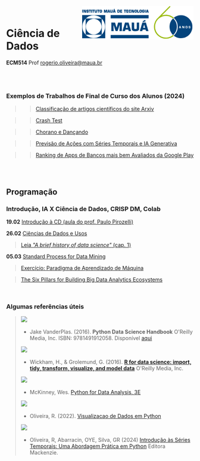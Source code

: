 <img src="https://github.com/Rogerio-mack/IMT_CD_2025/blob/main/maua_logo.png?raw=true" width=300, align="right">
<br>

# Ciência de Dados
**ECM514** Prof rogerio.oliveira@maua.br

<br>
<br>

### Exemplos de Trabalhos de Final de Curso dos Alunos (2024)

>> [Classificação de artigos científicos do site Arxiv](https://github.com/Projeto-Ciencia-de-Dados/ProjetoCD)

>> [Crash Test](https://github.com/CD-CrashTest/Crash_Test)

>> [Chorano e Dançando](https://github.com/CDIMT2024/chorano_e_dancando?tab=readme-ov-file)

>> [Previsão de Ações com Séries Temporais e IA Generativa](https://github.com/ubiratanfilho/stocks_forecasting/tree/main)

>> [Ranking de Apps de Bancos mais bem Avaliados da Google Play](https://github.com/PedroHein/T6_CD2)


<br>
<br>

## Programação

### Introdução, IA X Ciência de Dados, CRISP DM, Colab

**19.02** [Introdução à CD (aula do prof. Paulo Pirozelli)](https://colab.research.google.com/github/Rogerio-mack/IMT_CD_2025/blob/main/Introdução_a_CD.ipynb)

**26.02** [Ciências de Dados e Usos](https://colab.research.google.com/github/Rogerio-mack/IMT_CD_2025/blob/main/Ciencias_de_Dados_e_Usos.ipynb)

> 
> [Leia *"A brief history of data science"* (cap. 1)](https://github.com/Rogerio-mack/IMT_CD_2025/blob/main/dsp.pdf)

**05.03** [Standard Process for Data Mining](https://colab.research.google.com/github/Rogerio-mack/IMT_CD_2025/blob/main/Standard_Process_for_Data_Mining.ipynb)

> [Exercício: Paradigma de Aprendizado de Máquina](https://colab.research.google.com/github/Rogerio-mack/IMT_CD_2025/blob/main/Paradigma_de_ML.ipynb)
 
> [The Six Pillars for Building Big Data Analytics Ecosystems](https://github.com/Rogerio-mack/IMT_CD_2025/blob/main/The_Six_Pillars_for_Building_Big_Data_Analytics_Ecosystems.pdf)
 
<br>

### Algumas referências úteis
>
>
> <img src="https://jakevdp.github.io/PythonDataScienceHandbook/figures/PDSH-cover.png" width="140"/>
>
> * Jake VanderPlas. (2016). **Python Data Science Handbook**  O'Reilly Media, Inc.  ISBN: 9781491912058. Disponível [aqui](https://jakevdp.github.io/PythonDataScienceHandbook/03.02-data-indexing-and-selection.html)  
>
>
> <img src="https://d33wubrfki0l68.cloudfront.net/b88ef926a004b0fce72b2526b0b5c4413666a4cb/24a30/cover.png" width="140"/>
>
> * Wickham, H., & Grolemund, G. (2016). [**R for data science: import, tidy, transform, visualize, and model data**](https://r4ds.had.co.nz/index.html) O'Reilly Media, Inc.
>
>
> <img src="https://wesmckinney.com/book/images/cover.png" width="140"/>
>
> * McKinney, Wes. [Python for Data Analysis, 3E](https://wesmckinney.com/book/)
>
>
> <img src="https://github.com/Rogerio-mack/Visualizacao-de-Dados-em-Python/raw/main/figuras/capas/1.png" width="190"/>
>
> * Oliveira, R. (2022). [Visualizacao de Dados em Python](https://github.com/Rogerio-mack/Visualizacao-de-Dados-em-Python)  
>
>
> <img src="https://github.com/Introducao-Series-Temporais-em-Python/Book/blob/main/Figures/ISTP_capa.png?raw=true" width="120" />
>
> * Oliveira, R, Abarracin, OYE, Silva, GR (2024) [Introdução às Séries Temporais: Uma Abordagem Prática em Python](https://github.com/Introducao-Series-Temporais-em-Python/Book) Editora Mackenzie.

